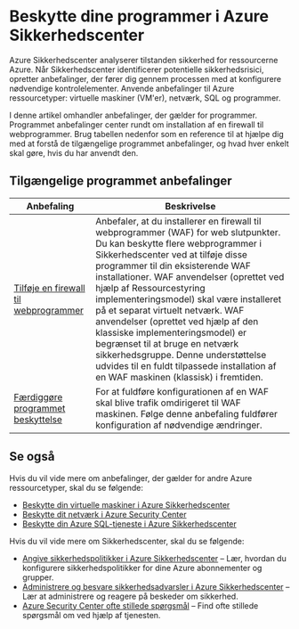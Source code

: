 <properties
   pageTitle="Beskytte dine programmer i Azure Sikkerhedscenter | Microsoft Azure"
   description="Dette dokument adresser anbefalinger i Azure Security Center, der hjælper dig med at beskytte dine Azure-programmer og holde i overensstemmelse med sikkerhedspolitikker."
   services="security-center"
   documentationCenter="na"
   authors="TerryLanfear"
   manager="MBaldwin"
   editor=""/>

<tags
   ms.service="security-center"
   ms.devlang="na"
   ms.topic="article"
   ms.tgt_pltfrm="na"
   ms.workload="na"
   ms.date="08/04/2016"
   ms.author="terrylan"/>

# <a name="protecting-your-applications-in-azure-security-center"></a>Beskytte dine programmer i Azure Sikkerhedscenter

Azure Sikkerhedscenter analyserer tilstanden sikkerhed for ressourcerne Azure. Når Sikkerhedscenter identificerer potentielle sikkerhedsrisici, opretter anbefalinger, der fører dig gennem processen med at konfigurere nødvendige kontrolelementer.  Anvende anbefalinger til Azure ressourcetyper: virtuelle maskiner (VM'er), netværk, SQL og programmer.

I denne artikel omhandler anbefalinger, der gælder for programmer.  Programmet anbefalinger center rundt om installation af en firewall til webprogrammer.  Brug tabellen nedenfor som en reference til at hjælpe dig med at forstå de tilgængelige programmet anbefalinger, og hvad hver enkelt skal gøre, hvis du har anvendt den.

## <a name="available-application-recommendations"></a>Tilgængelige programmet anbefalinger

|Anbefaling|Beskrivelse|
|-----|-----|
|[Tilføje en firewall til webprogrammer](security-center-add-web-application-firewall.md)|Anbefaler, at du installerer en firewall til webprogrammer (WAF) for web slutpunkter. Du kan beskytte flere webprogrammer i Sikkerhedscenter ved at tilføje disse programmer til din eksisterende WAF installationer. WAF anvendelser (oprettet ved hjælp af Ressourcestyring implementeringsmodel) skal være installeret på et separat virtuelt netværk. WAF anvendelser (oprettet ved hjælp af den klassiske implementeringsmodel) er begrænset til at bruge en netværk sikkerhedsgruppe. Denne understøttelse udvides til en fuldt tilpassede installation af en WAF maskinen (klassisk) i fremtiden.|
|[Færdiggøre programmet beskyttelse](security-center-add-web-application-firewall.md#finalize-application-protection)|For at fuldføre konfigurationen af en WAF skal blive trafik omdirigeret til WAF maskinen. Følge denne anbefaling fuldfører konfiguration af nødvendige ændringer.|

## <a name="see-also"></a>Se også

Hvis du vil vide mere om anbefalinger, der gælder for andre Azure ressourcetyper, skal du se følgende:

- [Beskytte din virtuelle maskiner i Azure Sikkerhedscenter](security-center-virtual-machine-recommendations.md)
- [Beskytte dit netværk i Azure Security Center](security-center-network-recommendations.md)
- [Beskytte din Azure SQL-tjeneste i Azure Sikkerhedscenter](security-center-sql-service-recommendations.md)

Hvis du vil vide mere om Sikkerhedscenter, skal du se følgende:

- [Angive sikkerhedspolitikker i Azure Sikkerhedscenter](security-center-policies.md) – Lær, hvordan du konfigurere sikkerhedspolitikker for dine Azure abonnementer og grupper.
- [Administrere og besvare sikkerhedsadvarsler i Azure Sikkerhedscenter](security-center-managing-and-responding-alerts.md) – Lær at administrere og reagere på beskeder om sikkerhed.
- [Azure Security Center ofte stillede spørgsmål](security-center-faq.md) – Find ofte stillede spørgsmål om ved hjælp af tjenesten.
